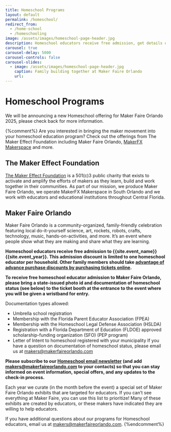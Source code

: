 ```yaml
---
title: Homeschool Programs
layout: default
permalink: /homeschool/
redirect_from:
  - /home-school
  - /homeschooling
image: /assets/images/homeschool-page-header.jpg
description: Homeschool educators receive free admission, get details on the Maker Faire Orlando website!
carousel: true
carousel-delay: 5000
carousel-controls: false
carousel-slides:
  - image: /assets/images/homeschool-page-header.jpg
    caption: Family building together at Maker Faire Orlando
    url:
---
```

# Homeschool Programs

We will be announcing a new Homeschool offering for Maker Faire Orlando 2025, please check back for more information. 

{%comment%}
Are you interested in bringing the maker movement into your homeschool education program?  Check out the offerings from The Maker Effect Foundation including Maker Faire Orlando, [MakerFX Makerspace](http://www.makerfx.org) and more.

## The Maker Effect Foundation
[The Maker Effect Foundation](http://www.themakereffect.org) is a 501(c)3 public charity that exists to activate and amplify the efforts of makers as they learn, build and work together in their communities. As part of our mission, we produce Maker Faire Orlando, we operate MakerFX Makerspace in South Orlando and we work with educators and educational institutions throughout Central Florida.

## Maker Faire Orlando
Maker Faire Orlando is a community-organized, family-friendly celebration featuring local do-it-yourself science, art, rockets, robots, crafts, technology, music, hands-on-activities, and more. It’s an event where people show what they are making and share what they are learning.

**Homeschool educators receive free admission to {{site.event_name}} {{site.event_year}}. This admission discount is limited to one homeschool educator per household. Other family members should take [advantage of advance purchase discounts by purchasing tickets online](/attend/).**

**To receive free homeschool educator admission to Maker Faire Orlando, please bring a state-issued photo id and documentation of homeschool status (see below) to the ticket booth at the entrance to the event where you will be given a wristband for entry.**

Documentation types allowed:
* Umbrella school registration
* Membership with the Florida Parent Educator Association (FPEA)
* Membership with the Homeschool Legal Defense Association (HSLDA)
* Registration with a Florida Department of Education (FLDOE) approved scholarship-funding organization (SFO) (PEP program) 
* Letter of Intent to homeschool registered with your municipality
If you have a question on documentation of homeschool status, please email us at [makers@makerfaireorlando.com](mailto://makers@makerfaireorlando.com)

**Please subscribe to our [Homeschool email newsletter](http://eepurl.com/dD3C0T) (and add [makers@makerfaireorlando.com](mailto://makers@makerfaireorlando.com) to your contacts) so that you can stay informed on event information, special offers, and any updates to the check-in process.**

Each year we curate (in the month before the event) a special set of Maker Faire Orlando exhibits that are targeted for educators. If you can’t see everything at Maker Faire, you can use this list to prioritize! Many of these exhibits are created by educators, or these makers have indicated they are willing to help educators.

If you have additional questions about our programs for Homeschool educators, email us at [makers@makerfaireorlando.com](mailto://makers@makerfaireorlando.com).
{%endcomment%}
